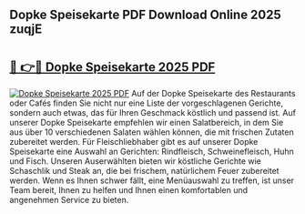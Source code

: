 ## Dopke Speisekarte PDF Download Online 2025 zuqjE

# <h2><a href="http://gc8g1tv.nevu.top/?p=Dopke+Speisekarte">🔗 👉🔴 Dopke Speisekarte 2025 PDF</a></h2>

[![Dopke Speisekarte 2025 PDF](https://i.imgur.com/dBaPXMq.png)](http://gc8g1tv.nevu.top/?p=Dopke+Speisekarte)
Auf der Dopke Speisekarte des Restaurants oder Cafés finden Sie nicht nur eine Liste der vorgeschlagenen Gerichte, sondern auch etwas, das für Ihren Geschmack köstlich und passend ist. Auf unserer Dopke Speisekarte empfehlen wir einen Salatbereich, in dem Sie aus über 10 verschiedenen Salaten wählen können, die mit frischen Zutaten zubereitet werden. Für Fleischliebhaber gibt es auf unserer Dopke Speisekarte eine Auswahl an Gerichten: Rindfleisch, Schweinefleisch, Huhn und Fisch. Unseren Auserwählten bieten wir köstliche Gerichte wie Schaschlik und Steak an, die bei frischem, natürlichem Feuer zubereitet werden. Wenn es Ihnen schwer fällt, eine Menüauswahl zu treffen, ist unser Team bereit, Ihnen zu helfen und Ihnen einen komfortablen und angenehmen Service zu bieten.
